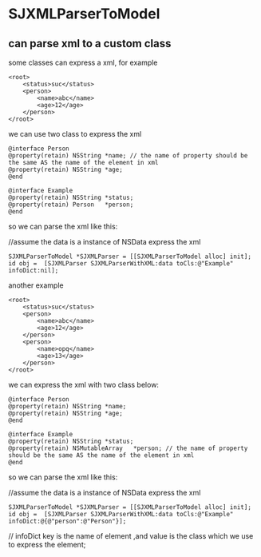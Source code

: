 SJXMLParserToModel
====
can parse xml to a custom class
-----

some classes can express a xml, for example

    <root>
        <status>suc</status>
        <person>
            <name>abc</name>
            <age>12</age>
        </person>
    </root>

we can use two class to express the xml 

    @interface Person
    @property(retain) NSString *name; // the name of property should be the same AS the name of the element in xml
    @property(retain) NSString *age;
    @end
     
    @interface Example
    @property(retain) NSString *status;
    @property(retain) Person   *person;
    @end


so we can parse the xml like this:
  
//assume the data is a instance of NSData express the xml

    SJXMLParserToModel *SJXMLParser = [[SJXMLParserToModel alloc] init];
    id obj =  [SJXMLParser SJXMLParserWithXML:data toCls:@"Example" infoDict:nil];
    
    
another example

    <root>
        <status>suc</status>
        <person>
            <name>abc</name>
            <age>12</age>
        </person>
        <person>
            <name>opq</name>
            <age>13</age>
        </person>
    </root>

we can  express the xml with two class below:

    @interface Person
    @property(retain) NSString *name; 
    @property(retain) NSString *age;
    @end
     
    @interface Example
    @property(retain) NSString *status;
    @property(retain) NSMutableArray   *person; // the name of property should be the same AS the name of the element in xml
    @end
    
so we can parse the xml like this:
  
//assume the data is a instance of NSData express the xml

    SJXMLParserToModel *SJXMLParser = [[SJXMLParserToModel alloc] init];
    id obj =  [SJXMLParser SJXMLParserWithXML:data toCls:@"Example" infoDict:@{@"person":@"Person"}];
// infoDict key is the name of element ,and value is the class which we use to express the element;
